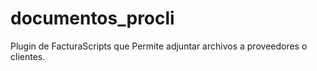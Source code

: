 # documentos_procli
Plugin de FacturaScripts que Permite adjuntar archivos a proveedores o clientes.
